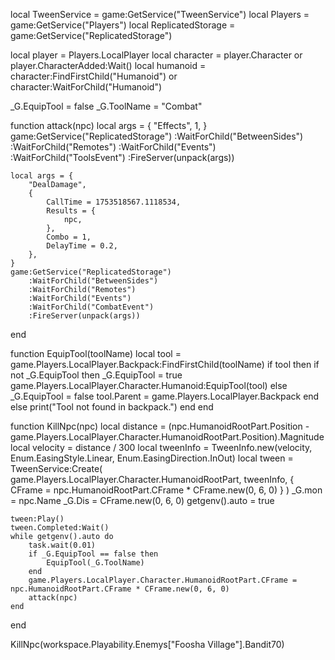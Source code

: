 local TweenService = game:GetService("TweenService")
local Players = game:GetService("Players")
local ReplicatedStorage = game:GetService("ReplicatedStorage")

local player = Players.LocalPlayer
local character = player.Character or player.CharacterAdded:Wait()
local humanoid = character:FindFirstChild("Humanoid") or character:WaitForChild("Humanoid")

_G.EquipTool = false
_G.ToolName = "Combat"

function attack(npc)
	local args = {
		"Effects",
		1,
	}
	game:GetService("ReplicatedStorage")
		:WaitForChild("BetweenSides")
		:WaitForChild("Remotes")
		:WaitForChild("Events")
		:WaitForChild("ToolsEvent")
		:FireServer(unpack(args))

	local args = {
		"DealDamage",
		{
			CallTime = 1753518567.1118534,
			Results = {
				npc,
			},
			Combo = 1,
			DelayTime = 0.2,
		},
	}
	game:GetService("ReplicatedStorage")
		:WaitForChild("BetweenSides")
		:WaitForChild("Remotes")
		:WaitForChild("Events")
		:WaitForChild("CombatEvent")
		:FireServer(unpack(args))
end

function EquipTool(toolName)
	local tool = game.Players.LocalPlayer.Backpack:FindFirstChild(toolName)
	if tool then
		if not _G.EquipTool then
			_G.EquipTool = true
			game.Players.LocalPlayer.Character.Humanoid:EquipTool(tool)
		else
			_G.EquipTool = false
			tool.Parent = game.Players.LocalPlayer.Backpack
		end
	else
		print("Tool not found in backpack.")
	end
end

function KillNpc(npc)
	local distance = (npc.HumanoidRootPart.Position - game.Players.LocalPlayer.Character.HumanoidRootPart.Position).Magnitude
	local velocity = distance / 300
	local tweenInfo = TweenInfo.new(velocity, Enum.EasingStyle.Linear, Enum.EasingDirection.InOut)
	local tween = TweenService:Create(
		game.Players.LocalPlayer.Character.HumanoidRootPart,
		tweenInfo,
		{ CFrame = npc.HumanoidRootPart.CFrame * CFrame.new(0, 6, 0) }
	)
	_G.mon = npc.Name
	_G.Dis = CFrame.new(0, 6, 0)
	getgenv().auto = true

	tween:Play()
	tween.Completed:Wait()
	while getgenv().auto do
		task.wait(0.01)
		if _G.EquipTool == false then
			EquipTool(_G.ToolName)
		end
		game.Players.LocalPlayer.Character.HumanoidRootPart.CFrame = npc.HumanoidRootPart.CFrame * CFrame.new(0, 6, 0)
		attack(npc)
	end
end

KillNpc(workspace.Playability.Enemys["Foosha Village"].Bandit70)
